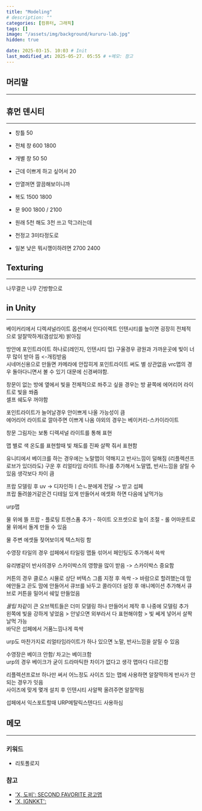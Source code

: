```yaml
---
title: "Modeling"
# description: ""
categories: [컴퓨터, 그래픽]
tags: []
image: "/assets/img/background/kururu-lab.jpg"
hidden: true

date: 2025-03-15. 10:03 # Init
last_modified_at: 2025-05-27. 05:55 # +메모: 참고
---
```


## 머리말

---

## 휴먼 덴시티

---

- 창틀 50
- 전체 창 600 1800
- 개별 창 50 50
- 근데 이쁘게 하고 싶어서 20
- 안열꺼면 깔끔해보이니까

- 복도 1500 1800
- 문 900 1800 / 2100
- 원래 5천 해도 3천 쓰고 막그러는데
- 천정고 3미타정도로
- 일본 낮은 뭐시깽이하려면 2700 2400

## Texturing

---

나무결은 나무 긴방향으로  

## in Unity

---

베이커리에서 디렉셔널라이트 옵션에서 인다이렉트 인텐시티를 높이면 굉장히 전체적으로 알잘딱하게(갬성있게) 밝아짐  

방안에 포인트라이트 하나로(레인지, 인텐시티 업) 구울경우 광원과 가까운곳에 빛이 너무 많이 받아 뜸 <-개킹받음  
시네머신용으로 만들면 카메라에 안잡히게 포인트라이트 써도 별 상관없음  vrc맵의 경우 돌아다니면서 볼 수 있기 대문에 신경써야함.  

창문이 없는 방에 옆에서 빛을 전체적으로 쏴주고 싶을 경우는 방 끝쪽에 에어리어 라이트로 빛을 쏴줌  
셀프 쉐도우 꺼야함  

포인트라이트가 늘어날경우 안이쁘게 나올 가능성이 큼  
에어리어 라이트로 깔아주면 이쁘게 나옴 야외의 경우는 베이커리-스카이라이트  

창문 그림자는 보통 디렉셔널 라이트를 통해 표현  

맵 별로 색 온도를 표현할때 빛 채도를 진짜 살짝 줘서 표현함  

유니티에서 베이크를 하는 경우에는 노말맵이 약해지고 반사느낌이 덜해짐 (리플렉션프로브가 있더라도) 구운 후 리얼타임 라이트 하나를 추가해서 노말맵, 반사느낌을 살릴 수 있음 생각보다 차이 큼  

프랍 모델링 후 uv -> 디자인하ㅣ슨ㄴ분에게 전달 -> 받고 섭페  
프랍 돌려쓸거같은건 디테일 있게 만들어서 에셋화 하면 다음에 날먹가능  

urp맵  

물 위에 뜰 프랍 - 플로팅 트렌스폼 추가 - 하이트 오프셋으로 높이 조절 - 롤 어마운트로 물 위에서 돌게 만들 수 있음  

물 주변 에셋들 젖어보이게 텍스처링 함  

수영장 타일의 경우 섭페에서 타일링 맵들 섞어서 페인팅도 추가해서 쓱싹  

유리병같이 반사의경우 스카이박스의 영향을 많이 받음 -> 스카이박스 중요함  

커튼의 경우 클로스 시뮬로 상단 버텍스 그룹 지정 후 쓱싹 -> 바람으로 할려했는데 맘에안들고 끈도 맘에 안들어서 큐브를 놔두고 콜라이더 설정 후 애니메이션 추가해서 큐브로 커튼을 밀어서 쉐잎 만들었음  

*꿀팁* 차같이 큰 오브젝트들은 더미 모델링 하나 만들어서 제작 후 나중에 모델링 추가  
왼쪽에 빛을 강하게 넣었음 > 안넣으면 외부라서 다 표현해야함 > 빛 쎄게 넣어서 살짝 날먹 가능  
바닥은 섭페에서 거품느낌나게 쓱싹  

urp도 마찬가지로 리얼타임라이트가 하나 있으면 노말, 반사느낌을 살릴 수 있음  

수영장은 베이크 안함/ 차고는 베이크함  
urp의 경우 베이크가 굳이 드라마틱한 차이가 없다고 생각 맵마다 다르긴함  

리플렉션프로브 하나만 써서 어느정도 사이즈 있는 맵에 사용하면 알잘딱하게 반사가 안되는 경우가 잇음  
사이즈에 맞게 몇개 설치 후 인텐시티 사알짝 올려주면 알잘딱됨  

섭페에서 익스포트할때 URP메탈릭스텐다드 사용하심  

## 메모

---

### 키워드

- 리토폴로지

### 참고

- ['X, 도비': SECOND FAVORITE 광고맵](https://x.com/dobi_vrc/status/1926831238414827950)
- ['X, IGNKKT':](https://x.com/InganEunKKeut/status/1925200291085136071)
